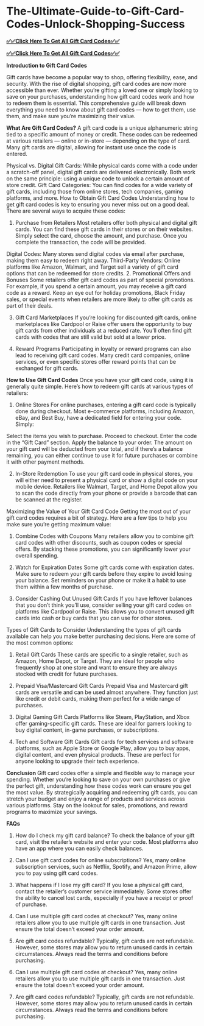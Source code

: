 # The-Ultimate-Guide-to-Gift-Card-Codes-Unlock-Shopping-Success

**[✅✅Click Here To Get All Gift Card Codes✅✅](https://kaiden.dealscampusa.com/allgiftcardbykai/)**

**[✅✅Click Here To Get All Gift Card Codes✅✅](https://kaiden.dealscampusa.com/allgiftcardbykai/)**

**Introduction to Gift Card Codes**

Gift cards have become a popular way to shop, offering flexibility, ease, and security. With the rise of digital shopping, gift card codes are now more accessible than ever. Whether you’re gifting a loved one or simply looking to save on your purchases, understanding how gift card codes work and how to redeem them is essential. This comprehensive guide will break down everything you need to know about gift card codes — how to get them, use them, and make sure you’re maximizing their value.

**What Are Gift Card Codes?**
A gift card code is a unique alphanumeric string tied to a specific amount of money or credit. These codes can be redeemed at various retailers — online or in-store — depending on the type of card. Many gift cards are digital, allowing for instant use once the code is entered.

Physical vs. Digital Gift Cards: While physical cards come with a code under a scratch-off panel, digital gift cards are delivered electronically. Both work on the same principle: using a unique code to unlock a certain amount of store credit.
Gift Card Categories: You can find codes for a wide variety of gift cards, including those from online stores, tech companies, gaming platforms, and more.
How to Obtain Gift Card Codes
Understanding how to get gift card codes is key to ensuring you never miss out on a good deal. There are several ways to acquire these codes:

1. Purchase from Retailers
Most retailers offer both physical and digital gift cards. You can find these gift cards in their stores or on their websites. Simply select the card, choose the amount, and purchase. Once you complete the transaction, the code will be provided.

Digital Codes: Many stores send digital codes via email after purchase, making them easy to redeem right away.
Third-Party Vendors: Online platforms like Amazon, Walmart, and Target sell a variety of gift card options that can be redeemed for store credits.
2. Promotional Offers and Bonuses
Some retailers offer gift card codes as part of special promotions. For example, if you spend a certain amount, you may receive a gift card code as a reward. Keep an eye out for holiday promotions, Black Friday sales, or special events when retailers are more likely to offer gift cards as part of their deals.

3. Gift Card Marketplaces
If you’re looking for discounted gift cards, online marketplaces like Cardpool or Raise offer users the opportunity to buy gift cards from other individuals at a reduced rate. You’ll often find gift cards with codes that are still valid but sold at a lower price.

4. Reward Programs
Participating in loyalty or reward programs can also lead to receiving gift card codes. Many credit card companies, online services, or even specific stores offer reward points that can be exchanged for gift cards.

**How to Use Gift Card Codes**
Once you have your gift card code, using it is generally quite simple. Here’s how to redeem gift cards at various types of retailers:

1. Online Stores
For online purchases, entering a gift card code is typically done during checkout. Most e-commerce platforms, including Amazon, eBay, and Best Buy, have a dedicated field for entering your code. Simply:

Select the items you wish to purchase.
Proceed to checkout.
Enter the code in the “Gift Card” section.
Apply the balance to your order.
The amount on your gift card will be deducted from your total, and if there’s a balance remaining, you can either continue to use it for future purchases or combine it with other payment methods.

2. In-Store Redemption
To use your gift card code in physical stores, you will either need to present a physical card or show a digital code on your mobile device. Retailers like Walmart, Target, and Home Depot allow you to scan the code directly from your phone or provide a barcode that can be scanned at the register.

Maximizing the Value of Your Gift Card Code
Getting the most out of your gift card codes requires a bit of strategy. Here are a few tips to help you make sure you’re getting maximum value:

1. Combine Codes with Coupons
Many retailers allow you to combine gift card codes with other discounts, such as coupon codes or special offers. By stacking these promotions, you can significantly lower your overall spending.

2. Watch for Expiration Dates
Some gift cards come with expiration dates. Make sure to redeem your gift cards before they expire to avoid losing your balance. Set reminders on your phone or make it a habit to use them within a few months of purchase.

3. Consider Cashing Out Unused Gift Cards
If you have leftover balances that you don’t think you’ll use, consider selling your gift card codes on platforms like Cardpool or Raise. This allows you to convert unused gift cards into cash or buy cards that you can use for other stores.

Types of Gift Cards to Consider
Understanding the types of gift cards available can help you make better purchasing decisions. Here are some of the most common options:

1. Retail Gift Cards
These cards are specific to a single retailer, such as Amazon, Home Depot, or Target. They are ideal for people who frequently shop at one store and want to ensure they are always stocked with credit for future purchases.

2. Prepaid Visa/Mastercard Gift Cards
Prepaid Visa and Mastercard gift cards are versatile and can be used almost anywhere. They function just like credit or debit cards, making them perfect for a wide range of purchases.

3. Digital Gaming Gift Cards
Platforms like Steam, PlayStation, and Xbox offer gaming-specific gift cards. These are ideal for gamers looking to buy digital content, in-game purchases, or subscriptions.

4. Tech and Software Gift Cards
Gift cards for tech services and software platforms, such as Apple Store or Google Play, allow you to buy apps, digital content, and even physical products. These are perfect for anyone looking to upgrade their tech experience.

**Conclusion**
Gift card codes offer a simple and flexible way to manage your spending. Whether you’re looking to save on your own purchases or give the perfect gift, understanding how these codes work can ensure you get the most value. By strategically acquiring and redeeming gift cards, you can stretch your budget and enjoy a range of products and services across various platforms. Stay on the lookout for sales, promotions, and reward programs to maximize your savings.

**FAQs**
1. How do I check my gift card balance?
To check the balance of your gift card, visit the retailer’s website and enter your code. Most platforms also have an app where you can easily check balances.

2. Can I use gift card codes for online subscriptions?
Yes, many online subscription services, such as Netflix, Spotify, and Amazon Prime, allow you to pay using gift card codes.

3. What happens if I lose my gift card?
If you lose a physical gift card, contact the retailer’s customer service immediately. Some stores offer the ability to cancel lost cards, especially if you have a receipt or proof of purchase.

4. Can I use multiple gift card codes at checkout?
Yes, many online retailers allow you to use multiple gift cards in one transaction. Just ensure the total doesn’t exceed your order amount.

5. Are gift card codes refundable?
Typically, gift cards are not refundable. However, some stores may allow you to return unused cards in certain circumstances. Always read the terms and conditions before purchasing.
4. Can I use multiple gift card codes at checkout?
Yes, many online retailers allow you to use multiple gift cards in one transaction. Just ensure the total doesn’t exceed your order amount.

5. Are gift card codes refundable?
Typically, gift cards are not refundable. However, some stores may allow you to return unused cards in certain circumstances. Always read the terms and conditions before purchasing.
